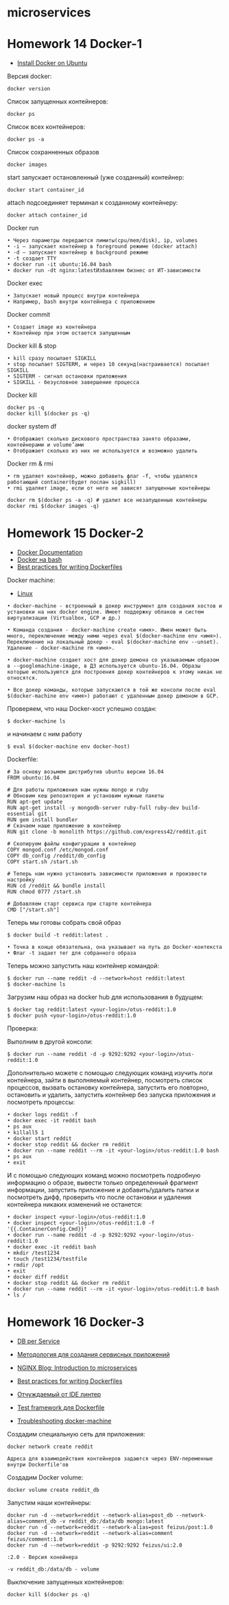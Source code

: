 # microservices
# Homework 14 Docker-1

- [Install Docker on Ubuntu](https://docs.docker.com/engine/install/ubuntu/)

Версия docker:
```
docker version
```
Список запущенных контейнеров:
```
docker ps
```
Список всех контейнеров:
```
docker ps -a
```
Список сохранненных образов
```
docker images
```

start запускает остановленный (уже созданный) контейнер:
```
docker start container_id
```
attach подсоединяет терминал к созданному контейнеру:
```
docker attach container_id
```

Docker run
```
• Через параметры передаются лимиты(cpu/mem/disk), ip, volumes
• -i – запускает контейнер в foreground режиме (docker attach)
• -d – запускает контейнер в background режиме
• -t создает TTY
• docker run -it ubuntu:16.04 bash
• docker run -dt nginx:latestИзбавляем бизнес от ИТ-зависимости
```

Docker exec
```
• Запускает новый процесс внутри контейнера
• Например, bash внутри контейнера с приложением
```
Docker commit
```
• Создает image из контейнера
• Контейнер при этом остается запущенным
```
Docker kill & stop
```
• kill сразу посылает SIGKILL
• stop посылает SIGTERM, и через 10 секунд(настраивается) посылает SIGKILL
• SIGTERM - сигнал остановки приложения
• SIGKILL - безусловное завершение процесса
```
Docker kill
```
docker ps -q
docker kill $(docker ps -q)
```

docker system df
```
• Отображает сколько дискового пространства занято образами, контейнерами и volume’ами
• Отображает сколько из них не используется и возможно удалить
```
Docker rm & rmi
```
• rm удаляет контейнер, можно добавить флаг -f, чтобы удалялся работающий container(будет послан sigkill)
• rmi удаляет image, если от него не зависят запущенные контейнеры
```
```
docker rm $(docker ps -a -q) # удалит все незапущенные контейнеры
docker rmi $(docker images -q)
```
# Homework 15 Docker-2

- [Docker Documentation](https://docs.docker.com/)
- [Docker на bash](https://github.com/p8952/bocker)
- [Best practices for writing Dockerfiles](https://docs.docker.com/develop/develop-images/dockerfile_best-practices/)

Docker machine:
- [Linux](https://docs.docker.com/machine/install-machine/)
```
• docker-machine - встроенный в докер инструмент для создания хостов и установки на них docker engine. Имеет поддержку облаков и систем виртуализации (Virtualbox, GCP и др.)

• Команда создания - docker-machine create <имя>. Имен может быть много, переключение между ними через eval $(docker-machine env <имя>). Переключение на локальный докер - eval $(docker-machine env --unset). Удаление - docker-machine rm <имя>.

• docker-machine создает хост для докер демона со указываемым образом в --googlemachine-image, в ДЗ используется ubuntu-16.04. Образы которые используются для построения докер контейнеров к этому никак не относятся.

• Все докер команды, которые запускаются в той же консоли после eval $(docker-machine env <имя>) работают с удаленным докер демоном в GCP.
```
Проверяем, что наш Docker-хост успешно создан:
```
$ docker-machine ls
```
и начинаем с ним работу
```
$ eval $(docker-machine env docker-host)
```

Dockerfile:
```
# За основу возьмем дистрибутив ubuntu версии 16.04
FROM ubuntu:16.04

# Для работы приложения нам нужны mongo и ruby
# Обновим кеш репозитория и установим нужные пакеты
RUN apt-get update
RUN apt-get install -y mongodb-server ruby-full ruby-dev build-essential git
RUN gem install bundler
# Скачаем наше приложение в контейнер
RUN git clone -b monolith https://github.com/express42/reddit.git

# Скопируем файлы конфигурации в контейнер
COPY mongod.conf /etc/mongod.conf
COPY db_config /reddit/db_config
COPY start.sh /start.sh

# Теперь нам нужно установить зависимости приложения и произвести настройку
RUN cd /reddit && bundle install
RUN chmod 0777 /start.sh

# Добавляем старт сервиса при старте контейнера
CMD ["/start.sh"]
```
Теперь мы готовы собрать свой образ
```
$ docker build -t reddit:latest .
```
```
• Точка в конце обязательна, она указывает на путь до Docker-контекста
• Флаг -t задает тег для собранного образа
```
Теперь можно запустить наш контейнер
командой:
```
$ docker run --name reddit -d --network=host reddit:latest
$ docker-machine ls
```
Загрузим наш образ на docker hub для использования в будущем:
```
$ docker tag reddit:latest <your-login>/otus-reddit:1.0
$ docker push <your-login>/otus-reddit:1.0
```
Проверка: 

Выполним в другой консоли:
```
$ docker run --name reddit -d -p 9292:9292 <your-login>/otus-reddit:1.0
```
Дополнительно можете с помощью следующих команд изучить логи контейнера, зайти в выполняемый контейнер, посмотреть список процессов, вызвать остановку контейнера, запустить его повторно, остановить и удалить, запустить контейнер без запуска приложения и посмотреть процессы:
```
• docker logs reddit -f
• docker exec -it reddit bash
• ps aux
• killall5 1
• docker start reddit
• docker stop reddit && docker rm reddit
• docker run --name reddit --rm -it <your-login>/otus-reddit:1.0 bash
• ps aux
• exit
```
И с помощью следующих команд можно посмотреть подробную информацию о образе, вывести только определенный фрагмент информации, запустить приложение и добавить/удалить папки и посмотреть дифф, проверить что после остановки и удаления контейнера никаких изменений не останется:
```
• docker inspect <your-login>/otus-reddit:1.0
• docker inspect <your-login>/otus-reddit:1.0 -f '{{.ContainerConfig.Cmd}}'
• docker run --name reddit -d -p 9292:9292 <your-login>/otus-reddit:1.0
• docker exec -it reddit bash
• mkdir /test1234
• touch /test1234/testfile
• rmdir /opt
• exit
• docker diff reddit
• docker stop reddit && docker rm reddit
• docker run --name reddit --rm -it <your-login>/otus-reddit:1.0 bash
• ls /
```

# Homework 16 Docker-3

- [DB per Service](https://microservices.io/patterns/data/database-per-service.html)
- [Методология для создания сервисных приложений](https://12factor.net/ru/)
- [NGINX Blog: Introduction to microservices](https://www.nginx.com/blog/introduction-to-microservices/)

- [Best practices for writing Dockerfiles](https://docs.docker.com/develop/develop-images/dockerfile_best-practices/)
- [Отчуждаемый от IDE линтер](https://github.com/hadolint/hadolint)
- [Test framework для Dockerfile](https://opensource.googleblog.com/2018/01/container-structure-tests-unit-tests.html)

- [Troubleshooting docker-machine](https://docs.docker.com/toolbox/faqs/troubleshoot/)


Создадим специальную сеть для приложения:
```
docker network create reddit
```

```
Адреса для взаимодействия контейнеров задаются через ENV-переменные внутри Dockerfile'ов
```
Создадим Docker volume:
```
docker volume create reddit_db
```
Запустим наши контейнеры:
```
docker run -d --network=reddit --network-alias=post_db --network-alias=comment_db -v reddit_db:/data/db mongo:latest
docker run -d --network=reddit --network-alias=post feizus/post:1.0
docker run -d --network=reddit --network-alias=comment feizus/comment:1.0
docker run -d --network=reddit -p 9292:9292 feizus/ui:2.0
```
```
:2.0 - Версия конейнера
```
```
-v reddit_db:/data/db - volume
```
Выключение запущенных контейнеров:
```
docker kill $(docker ps -q)
```


